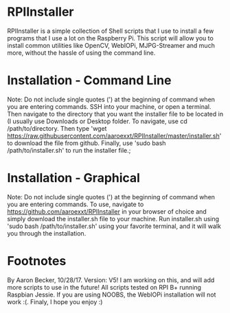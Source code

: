 # RPIInstaller
RPIInstaller is a simple collection of Shell scripts that I use to install a few programs that I use a lot on the Raspberry Pi. This script will allow you to install common utilities like OpenCV, WebIOPi, MJPG-Streamer and much more, without the hassle of using the command line.
# Installation - Command Line
Note: Do not include single quotes (') at the beginning of command when you are entering commands.
SSH into your machine, or open a terminal. Then navigate to the directory that you want the installer file to be located in (I usually use Downloads or Desktop folder. To navigate, use cd /path/to/directory. Then type 'wget https://raw.githubusercontent.com/aaroexxt/RPIInstaller/master/installer.sh' to download the file from github. Finally, use 'sudo bash /path/to/installer.sh' to run the installer file.;
# Installation - Graphical
Note: Do not include single quotes (') at the beginning of command when you are entering commands.
To use, navigate to https://github.com/aaroexxt/RPIInstaller in your browser of choice and simply download the installer.sh file to your machine. Run installer.sh using 'sudo bash /path/to/installer.sh' using your favorite terminal, and it will walk you through the installation.
# Footnotes
By Aaron Becker, 10/28/17. Version: V5! I am working on this, and will add more scripts to use in the future! All scripts tested on RPI B+ running Raspbian Jessie. If you are using NOOBS, the WebIOPi installation will not work :(. Finaly, I hope you enjoy :)
